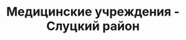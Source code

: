 ---
district_id: 5-18-0
district_name: Слуцкий район
title: Медицинские учреждения - Слуцкий район
---